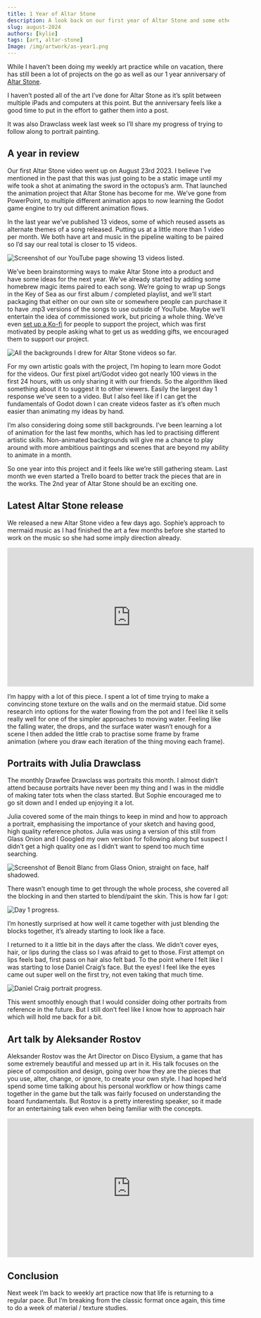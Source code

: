 ```yaml
---
title: 1 Year of Altar Stone
description: A look back on our first year of Altar Stone and some other art projects in August
slug: august-2024
authors: [kylie]
tags: [art, altar-stone]
Image: /img/artwork/as-year1.png
---
```


While I haven’t been doing my weekly art practice while on vacation, there has still been a lot of projects on the go as well as our 1 year anniversary of [Altar Stone](https://www.youtube.com/@altarstone).

I haven’t posted all of the art I’ve done for Altar Stone as it’s split between multiple iPads and computers at this point. But the anniversary feels like a good time to put in the effort to gather them into a post.

It was also Drawclass week last week so I’ll share my progress of trying to follow along to portrait painting.

<!--truncate-->

## A year in review

Our first Altar Stone video went up on August 23rd 2023. I believe I’ve mentioned in the past that this was just going to be a static image until my wife took a shot at animating the sword in the octopus’s arm. That launched the animation project that Altar Stone has become for me. We’ve gone from PowerPoint, to multiple different animation apps to now learning the Godot game engine to try out different animation flows.

In the last year we’ve published 13 videos, some of which reused assets as alternate themes of a song released. Putting us at a little more than 1 video per month. We both have art and music in the pipeline waiting to be paired so I’d say our real total is closer to 15 videos.

![Screenshot of our YouTube page showing 13 videos listed.](/img/yt-altarstone.png)

We’ve been brainstorming ways to make Altar Stone into a product and have some ideas for the next year. We’ve already started by adding some homebrew magic items paired to each song. We’re going to wrap up Songs in the Key of Sea as our first album / completed playlist, and we’ll start packaging that either on our own site or somewhere people can purchase it to have .mp3 versions of the songs to use outside of YouTube. Maybe we’ll entertain the idea of commissioned work, but pricing a whole thing. We’ve even [set up a Ko-fi](https://ko-fi.com/altarstone) for people to support the project, which was first motivated by people asking what to get us as wedding gifts, we encouraged them to support our project.

![All the backgrounds I drew for Altar Stone videos so far.](/img/artwork/as-year1.png)

For my own artistic goals with the project, I’m hoping to learn more Godot for the videos. Our first pixel art/Godot video got nearly 100 views in the first 24 hours, with us only sharing it with our friends. So the algorithm liked something about it to suggest it to other viewers. Easily the largest day 1 response we’ve seen to a video. But I also feel like if I can get the fundamentals of Godot down I can create videos faster as it’s often much easier than animating my ideas by hand.

I’m also considering doing some still backgrounds. I’ve been learning a lot of animation for the last few months, which has led to practising different artistic skills. Non-animated backgrounds will give me a chance to play around with more ambitious paintings and scenes that are beyond my ability to animate in a month.

So one year into this project and it feels like we’re still gathering steam. Last month we even started a Trello board to better track the pieces that are in the works. The 2nd year of Altar Stone should be an exciting one.

## Latest Altar Stone release

We released a new Altar Stone video a few days ago. Sophie’s approach to mermaid music as I had finished the art a few months before she started to work on the music so she had some imply direction already.

<iframe width="560" height="315" src="https://www.youtube.com/embed/W79yyLzZiJY?si=cmvOW2l6ESJgtazw" title="YouTube video player" frameborder="0" allow="accelerometer; autoplay; clipboard-write; encrypted-media; gyroscope; picture-in-picture; web-share" referrerpolicy="strict-origin-when-cross-origin" allowfullscreen></iframe>

I’m happy with a lot of this piece. I spent a lot of time trying to make a convincing stone texture on the walls and on the mermaid statue. Did some research into options for the water flowing from the pot and I feel like it sells really well for one of the simpler approaches to moving water. Feeling like the falling water, the drops, and the surface water wasn’t enough for a scene I then added the little crab to practise some frame by frame animation (where you draw each iteration of the thing moving each frame).


## Portraits with Julia Drawclass

The monthly Drawfee Drawclass was portraits this month. I almost didn’t attend because portraits have never been my thing and I was in the middle of making tater tots when the class started. But Sophie encouraged me to go sit down and I ended up enjoying it a lot.

Julia covered some of the main things to keep in mind and how to approach a portrait, emphasising the importance of your sketch and having good, high quality reference photos. Julia was using a version of this still from Glass Onion and I Googled my own version for following along but suspect I didn’t get a high quality one as I didn’t want to spend too much time searching.

![Screenshot of Benoit Blanc from Glass Onion, straight on face, half shadowed.](/img/bb-portrait-ref.jpg)

There wasn’t enough time to get through the whole process, she covered all the blocking in and then started to blend/paint the skin. This is how far I got:

![Day 1 progress.](/img/artwork/dc-portrait1.PNG)

I’m honestly surprised at how well it came together with just blending the blocks together, it’s already starting to look like a face.

I returned to it a little bit in the days after the class. We didn’t cover eyes, hair, or lips during the class so I was afraid to get to those. First attempt on lips feels bad, first pass on hair also felt bad. To the point where I felt like I was starting to lose Daniel Craig’s face. But the eyes! I feel like the eyes came out super well on the first try, not even taking that much time.

![Daniel Craig portrait progress.](/img/artwork/dc-portrait2.jpg)

This went smoothly enough that I would consider doing other portraits from reference in the future. But I still don’t feel like I know how to approach hair which will hold me back for a bit.

## Art talk by Aleksander Rostov

Aleksander Rostov was the Art Director on Disco Elysium, a game that has some extremely beautiful and messed up art in it. His talk focuses on the piece of composition and design, going over how they are the pieces that you use, alter, change, or ignore, to create your own style. I had hoped he’d spend some time talking about his personal workflow or how things came together in the game but the talk was fairly focused on understanding the board fundamentals. But Rostov is a pretty interesting speaker, so it made for an entertaining talk even when being familiar with the concepts.

<iframe width="560" height="315" src="https://www.youtube.com/embed/ByiwvWN4_NA?si=BCCyUxLRtS1Nr3j_" title="YouTube video player" frameborder="0" allow="accelerometer; autoplay; clipboard-write; encrypted-media; gyroscope; picture-in-picture; web-share" referrerpolicy="strict-origin-when-cross-origin" allowfullscreen></iframe>


## Conclusion

Next week I’m back to weekly art practice now that life is returning to a regular pace. But I’m breaking from the classic format once again, this time to do a week of material / texture studies.
